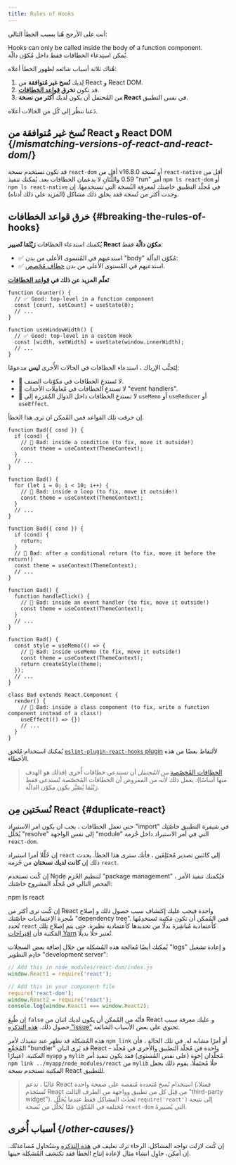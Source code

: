 ```yaml
---
title: Rules of Hooks
---
```


أنت على الأرجح هُنا بسبب الخطأ التالي:

<ConsoleBlock level="error">

Hooks can only be called inside the body of a function component. \
يُمكن استِدعاء الخطافات فقط داخل مُكوّن دالّة.

</ConsoleBlock>

هُناك ثلاثة أسباب شائعه لظهور الخطأ أعلاه:

1. لِديك **نُسخ غير مُتوافقة** من React و React DOM.
2. قد تكون **تخرق [قواعد الخطافات](/docs/hooks-rules.html)**.
3. من المُحتمل أن يكون لديك **أكثر من نسخة React** في نفس التطبيق.

دَعنا ننظُر إلى كُل من الحالات أعلاه.

## نُسخ غير مُتوافقة من React و React DOM {/*mismatching-versions-of-react-and-react-dom*/}

قد تكون تستخدم نسخة `react-dom` أقل من v16.8.0 أو نُسخة `react-native` أقل من 0.59 واللَّتَانِ لا يدعمان الخطافات بعد. يُمكنك تنفيذ "run" أمر `npm ls react-dom` أو `npm ls react-native` في مُجلّد التطبيق خاصتك لمعرفة النُسخة التي تستخدمها. إن وجدت أكثر من نُسخة فقد يخلق ذلك مشاكل (المزيد على ذلك أدناه).

## خرق قواعد الخطافات {#breaking-the-rules-of-hooks}

يُكمنك استدعاء الخظافات **رَيْثَمَا تٌصيير React مكوّن دالّة** فقط:

* ✅ استدعيهم في المُتسوى الأعلى من بدن "body" مُكوّن الداّلة:
* ✅ استدعيهم في المُستوى الأعلى من بدن [خطاف مُخَصص](/docs/hooks-custom.html).

**تَعلّم المزيد عن ذلك في [قواعد الخطافات](/docs/hooks-rules.html)**

```js{2-3,8-9}
function Counter() {
  // ✅ Good: top-level in a function component
  const [count, setCount] = useState(0);
  // ...
}

function useWindowWidth() {
  // ✅ Good: top-level in a custom Hook
  const [width, setWidth] = useState(window.innerWidth);
  // ...
}
```

لِتَجنُّب الإرباك ، استدعاء الخطافات في الحالات الأُخرى **ليس** مدعومًا:

* 🔴 لا تَستدعِ الخطافات في مكوّنات الصنف.
* 🔴 لا تستدعِ الخطافات في مُعامِلات الأحداث "event handlers".
* 🔴 لا تستدعِ الخطافات داخل الدوال المُمَرَرة إلى `useMemo` أو `useReducer` أو `useEffect`.

إن خرقت تلك القواعد فمن المُمكن ان ترى هذا الخطأ.

```js{3-4,11-12,20-21}
function Bad({ cond }) {
  if (cond) {
    // 🔴 Bad: inside a condition (to fix, move it outside!)
    const theme = useContext(ThemeContext);
  }
  // ...
}

function Bad() {
  for (let i = 0; i < 10; i++) {
    // 🔴 Bad: inside a loop (to fix, move it outside!)
    const theme = useContext(ThemeContext);
  }
  // ...
}

function Bad({ cond }) {
  if (cond) {
    return;
  }
  // 🔴 Bad: after a conditional return (to fix, move it before the return!)
  const theme = useContext(ThemeContext);
  // ...
}

function Bad() {
  function handleClick() {
    // 🔴 Bad: inside an event handler (to fix, move it outside!)
    const theme = useContext(ThemeContext);
  }
  // ...
}

function Bad() {
  const style = useMemo(() => {
    // 🔴 Bad: inside useMemo (to fix, move it outside!)
    const theme = useContext(ThemeContext);
    return createStyle(theme);
  });
  // ...
}

class Bad extends React.Component {
  render() {
    // 🔴 Bad: inside a class component (to fix, write a function component instead of a class!)
    useEffect(() => {})
    // ...
  }
}
```

يُمكنك استخدام مُلحق [`eslint-plugin-react-hooks` plugin](https://www.npmjs.com/package/eslint-plugin-react-hooks) لألتقاط بعضًا من هذه الأخطاء.

<Note>

>[الخطافات المُخصّصة](/docs/hooks-custom.html) *من المُحتمل* أن تستدعي خطافات أُخرى (فذلك هو الهدف منها أساسًا). يعمل ذلك لأنه من المفروض أن الخطافات المُخصّصة تُستدعى فقط رَيْثَمَا يُصّيَّر يكون مكوّن الدالّة.

</Note>

## نُسخَتين مِن React {#duplicate-react}

حتى تعمل الخطافات ، يجب ان يكون امر الاستيراد "import" في شيفرة التطبيق خاصّتِك يُحَلَّل "resolve" إلى نفس الواجهة "module" التي في أمر الاستيراد داخل حُزمة `react-dom`.

إن حُلِّلا أمرا استيراد `react` إلى كائنين تصدير مُختَلِفَين ، فأنك سترى هذا الخطأ. يحدث ذلك إن **كانت لديك نسختان** من حُزمة `react`. 

إن كُنت تستخدم Node لتنظيم الحُزم "package management" ، فيُكمنك تنفيذ الأمر الفحص التالي في مُجلّد المشروح خاصّتك:

<TerminalBlock>

npm ls react

</TerminalBlock>

إن كُنت ترى أكثر من React واحدة فيجب عليك إكتشاف سبب حصول ذلك و إصلاح شًجرة الإعتماديات خاصّتك "dependency tree". فمن المُمكن أن تكون مَكتبة تَستخدِمُها تُحدد `react` كأعتمادية مُباشِرة بدلًا من تحديدها كأعتمادية نظيرة. حتى يتم إصلاح تِلك المَكتبة فأن [اقتِراحات Yarn](https://yarnpkg.com/lang/en/docs/selective-version-resolutions/) تُعتبر حلًا بديلًا.

يُمكنك أيضًا مُعالجة هذه المُشكلة من خلال إضافة بعض السجلات "logs" و إعادة تشغيل خادِم التطوير "development server":

```js
// Add this in node_modules/react-dom/index.js
window.React1 = require('react');

// Add this in your component file
require('react-dom');
window.React2 = require('react');
console.log(window.React1 === window.React2);
```

إن طُبِعَ `false` فأنّه من المُمكن أن يكون لديك اثنان من React و عليك معرفة سبب حصول ذلك. [هذه التذكره "issue"](https://github.com/facebook/react/issues/13991) تحتوي على بعض الأسباب الشائعة.

هذه المُشكلة قد تظهر عند تنفيذك لأمر `npm link` أو أمرًا مشابه له. في تلك الحالة ، فأن المُجَمِّع "bundler" قد يَرى اثنان React - واحدة في مُجلّد التطبيق والأُخرى في مُجلّد المكتبة. اعتِبارًا `myapp` و `mylib` مُجلّدان إخوة (على نفس المُستوى) فقد يكون تنفيذ أمر `npm link ../myapp/node_modules/react` من `mylib` حلًا مُحتَملًا. يقوم ذلك بجعل المكتبة تستخدم نسخة React للتطبيق. 

<Note>

>غالبًا ، تدعم React استخدام نُسخ مُتعددة مُنفصة على صفحة واحدة (فمثلا، تُستَخدَم React من قِبَل كل من تطبيق وواجهة من الطرف الثالث "third-party widget"). تَحدُث المشاكل فقط عندما يُحَلَّل `require('react')` إلى نتيجة مُختلفة في المُكوّن عمّا يُحَلَّل من نُسخة `react-dom` التي يُصييرهُ.

</Note>

## أسباب أُخرى {/*other-causes*/}

إن كُنت لازلت تواجه المشاكل، الرجاء ترك تعليف في [هذه التذكره](https://github.com/facebook/react/issues/13991) وسَنُحاول مُساعدَتُك. إن أمكن، حاوِل انشاء مثال لإعادة إنتاج الخطأ فقد تكتشف المُشكلة حينها.
